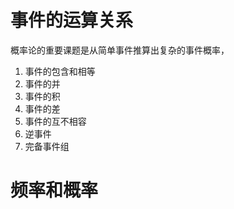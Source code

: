 # 事件的运算关系

概率论的重要课题是从简单事件推算出复杂的事件概率，

1. 事件的包含和相等
2. 事件的并 
3. 事件的积
4. 事件的差
5. 事件的互不相容
6.  逆事件
7. 完备事件组

# 频率和概率